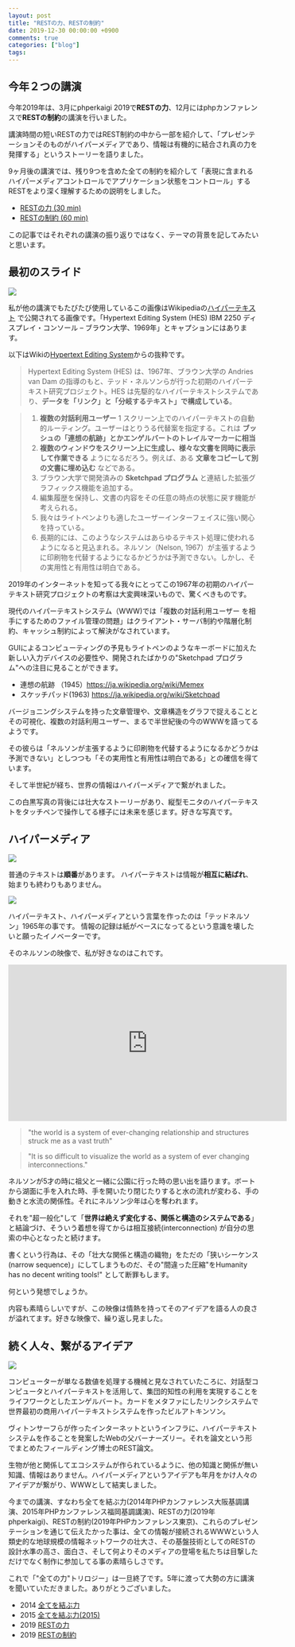 ```yaml
---
layout: post
title: "RESTの力、RESTの制約"
date: 2019-12-30 00:00:00 +0900
comments: true
categories: ["blog"]
tags:
---
```


## 今年２つの講演

今年2019年は、3月にphperkaigi 2019で**RESTの力**、12月にはphpカンファレンスで**RESTの制約**の講演を行いました。

講演時間の短いRESTの力ではREST制約の中から一部を紹介して、「プレゼンテーションそのものがハイパーメディアであり、情報は有機的に結合され真の力を発揮する」というストーリーを語りました。

9ヶ月後の講演では、残り9つを含めた全ての制約を紹介して「表現に含まれるハイパーメディアコントロールでアプリケーション状態をコントロール」するRESTをより深く理解するための説明をしました。

* [RESTの力 (30 min)](https://fortee.jp/phperkaigi-2019/proposal/777a19ee-2d1a-483d-a457-f72ef0bf5fbe)
* [RESTの制約 (60 min)](https://fortee.jp/phpcon-2019/proposal/9fa39956-77db-4a1d-a5b9-db7bf608ae55)

この記事ではそれぞれの講演の振り返りではなく、テーマの背景を記してみたいと思います。

## 最初のスライド

<img src="/images/phperkaigi2019/the-power-of-rest.001.jpeg">

私が他の講演でもたびたび使用しているこの画像はWikipediaの[ハイパーテキスト](https://ja.wikipedia.org/wiki/%E3%83%8F%E3%82%A4%E3%83%91%E3%83%BC%E3%83%86%E3%82%AD%E3%82%B9%E3%83%88)
で公開されてる画像です。「Hypertext Editing System (HES) IBM 2250 ディスプレイ・コンソール – ブラウン大学、1969年」とキャプションにはあります。

以下はWikiの[Hypertext Editing System](https://ja.wikipedia.org/wiki/Hypertext_Editing_System)からの抜粋です。

> Hypertext Editing System (HES) は、1967年、ブラウン大学の Andries van Dam の指導のもと、テッド・ネルソンらが行った初期のハイパーテキスト研究プロジェクト。HES は先駆的なハイパーテキストシステムであり、**データを「リンク」と「分岐するテキスト」で構成している**。

>  1. **複数の対話利用ユーザー**
>  1 スクリーン上でのハイパーテキストの自動的ルーティング。ユーザーはとりうる代替案を指定する。これは **ブッシュの「連想の航跡」とかエンゲルバートのトレイルマーカーに相当**
>  1. **複数のウィンドウをスクリーン上に生成し、様々な文書を同時に表示して作業できる** ようになるだろう。例えば、ある **文章をコピーして別の文書に埋め込む** などである。
>  1. ブラウン大学で開発済みの **Sketchpad プログラム** と連結した拡張グラフィックス機能を追加する。
>  1. 編集履歴を保持し、文書の内容をその任意の時点の状態に戻す機能が考えられる。
>  1. 我々はライトペンよりも適したユーザーインターフェイスに強い関心を持っている。
>  1. 長期的には、このようなシステムはあらゆるテキスト処理に使われるようになると見込まれる。ネルソン（Nelson, 1967）が主張するように印刷物を代替するようになるかどうかは予測できない。しかし、その実用性と有用性は明白である。

2019年のインターネットを知ってる我々にとってこの1967年の初期のハイパーテキスト研究プロジェクトの考察は大変興味深いもので、驚くべきものです。

現代のハイパーテキストシステム（WWW)では「複数の対話利用ユーザー を相手にするためのファイル管理の問題」はクライアント・サーバ制約や階層化制約、キャッシュ制約によって解決がなされています。

GUIによるコンピューティングの予見もライトペンのようなキーボードに加えた新しい入力デバイスの必要性や、開発されたばかりの"Sketchpad プログラム"への注目に見ることができます。


* 連想の航跡 （1945）https://ja.wikipedia.org/wiki/Memex
* スケッチパッド(1963) https://ja.wikipedia.org/wiki/Sketchpad

バージョニングシステムを持った文章管理や、文章構造をグラフで捉えることとその可視化、複数の対話利用ユーザー、まるで半世紀後の今のWWWを語ってるようです。

その彼らは「ネルソンが主張するように印刷物を代替するようになるかどうかは予測できない」としつつも「その実用性と有用性は明白である」との確信を得ています。

そして半世紀が経ち、世界の情報はハイパーメディアで繋がれました。

この白黒写真の背後には壮大なストーリーがあり、縦型モニタのハイパーテキストをタッチペンで操作してる様子には未来を感じます。好きな写真です。

## ハイパーメディア

<img src="/images/phperkaigi2019/the-power-of-rest.004.jpeg">

普通のテキストは**順番**があります。
ハイパーテキストは情報が**相互に結ばれ**、始まりも終わりもありません。

<img src="/images/phperkaigi2019/the-power-of-rest.005.jpeg">

ハイパーテキスト、ハイパーメディアという言葉を作ったのは「テッドネルソン」1965年の事です。
情報の記録は紙がベースになってるという意識を壊したいと願ったイノベーターです。

そのネルソンの映像で、私が好きなのはこれです。

<iframe width="560" height="315" src="https://www.youtube.com/embed/Bqx6li5dbEY" frameborder="0" allow="accelerometer; autoplay; encrypted-media; gyroscope; picture-in-picture" allowfullscreen></iframe>

> "the world is a system of ever-changing relationship and structures struck me as a vast truth"

> "It is so difficult to visualize the world as a system of ever changing interconnections."

ネルソンが5才の時に祖父と一緒に公園に行った時の思い出を語ります。ボートから湖面に手を入れた時、手を開いたり閉じたりすると水の流れが変わる、手の動きと水流の関係性。それにネルソン少年は心を奪われます。

それを"超一般化"して「**世界は絶えず変化する、関係と構造のシステムである**」と結論づけ、そういう着想を得てからは相互接続(interconnection) が自分の思索の中心となったと続けます。

書くという行為は、その「壮大な関係と構造の織物」をただの「狭いシーケンス(narrow sequence)」にしてしまうものだ、その"間違った圧縮"をHumanity has no decent writing tools!" として断罪もします。

何という発想でしょうか。

内容も素晴らしいですが、この映像は情熱を持ってそのアイデアを語る人の良さが溢れてます。好きな映像で、繰り返し見ました。

## 続く人々、繋がるアイデア

<img src="/images/phperkaigi2019/web_legends.jpeg">

コンピューターが単なる数値を処理する機械と見なされていたころに、対話型コンピュータとハイパーテキストを活用して、集団的知性の利用を実現することをライフワークとしたエンゲルバート。カードをメタファにしたリンクシステムで世界最初の商用ハイパーテキストシステムを作ったビルアトキンソン。

ヴィトンサーフらが作ったインターネットというインフラに、ハイパーテキストシステムを作ることを発案したWebの父バーナーズリー。それを論文という形でまとめたフィールディング博士のREST論文。

生物が他と関係してエコシステムが作られているように、他の知識と関係が無い知識、情報はありません。ハイパーメディアというアイデアも年月をかけ人々のアイデアが繋がり、WWWとして結実しました。

今までの講演、すなわち全てを結ぶ力(2014年PHPカンファレンス大阪基調講演、2015年PHPカンファレンス福岡基調講演)、RESTの力(2019年phperkaigi)、RESTの制約(2019年PHPカンファレンス東京)、これらのプレゼンテーションを通じて伝えたかった事は、全ての情報が接続されるWWWという人類史的な地球規模の情報ネットワークの壮大さ、その基盤技術としてのRESTの設計水準の高さ、面白さ、そして何よりそのメディアの登場を私たちは目撃しただけでなく制作に参加してる事の素晴らしさです。

これで「"全ての力"トリロジー」は一旦終了です。5年に渡って大勢の方に講演を聞いていただきました。ありがとうございました。

 * 2014 [全てを結ぶ力](https://www.youtube.com/watch?v=wMYW-ox3BIg)
 * 2015 [全てを結ぶ力(2015)](https://speakerdeck.com/koriym/the-power-of-connecting-everything-together)
 * 2019 [RESTの力](https://www.youtube.com/watch?v=970PiIJqhwQ)
 * 2019 [RESTの制約](https://www.youtube.com/watch?v=MPZTfJ9Kpo8)
